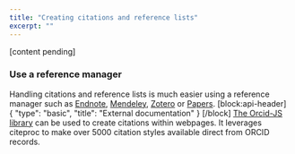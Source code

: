 ```yaml
---
title: "Creating citations and reference lists"
excerpt: ""
---
```

[content pending]

### Use a reference manager

Handling citations and reference lists is much easier using a reference manager such as [Endnote](https://www.endnote.com), [Mendeley](https://www.mendeley.com), [Zotero](https://www.zotero.org/) or [Papers](http://www.papersapp.com/).
[block:api-header]
{
  "type": "basic",
  "title": "External documentation"
}
[/block]
[The Orcid-JS library](https://github.com/ORCID/orcid-js) can be used to create citations within webpages.  It leverages citeproc to make over 5000 citation styles available direct from ORCID records.